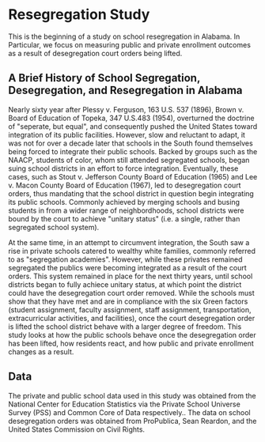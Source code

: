 # Resegregation Study
This is the beginning of a study on school resegregation in Alabama. In Particular, we focus on measuring public and private enrollment outcomes as a result of desegregation court orders being lifted.

## A Brief History of School Segregation, Desegregation, and Resegregation in Alabama
Nearly sixty year after Plessy v. Ferguson, 163 U.S. 537 (1896), Brown v. Board of Education of Topeka, 347 U.S.483 (1954), overturned the doctrine of "seperate, but equal", and consequently pushed the United States toward integration of its public facilities. However, slow and reluctant to adapt, it was not for over a decade later that schools in the South found themselves being forced to integrate their public schools. Backed by groups such as the NAACP, students of color, whom still attended segregated schools, began suing school districts in an effort to force integration. Eventually, these cases, such as Stout v. Jefferson County Board of Education (1965) and Lee v. Macon County Board of Education (1967), led to desegregation court orders, thus mandating that the school district in question begin integrating its public schools. Commonly achieved by merging schools and busing students in from a wider range of neighbordhoods, school districts were bound by the court to achieve "unitary status" (i.e. a single, rather than segregated school system). 

At the same time, in an attempt to circumvent integration, the South saw a rise in private schools catered to wealthy white families, commonly referred to as "segregation academies". However, while these privates remained segregated the publics were becoming integrated as a result of the court orders. This system remained in place for the next thirty years, until school districts began to fully achiece unitary status, at which point the district could have the desegregation court order removed. While the schools must show that they have met and are in compliance with the six Green factors (student assignment, faculty assignment, staff assignment, transportation, extracurricular activities, and facilities), once the court desegregation order is lifted the school district behave with a larger degree of freedom. This study looks at how the public schools behave once the desegregation order has been lifted, how residents react, and how public and private enrollment changes as a result.

## Data
The private and public school data used in this study was obtained from the National Center for Education Statistics via the Private School Universe Survey (PSS) and Common Core of Data respectively.. The data on school desegregation orders was obtained from ProPublica, Sean Reardon, and the United States Commission on Civil Rights.
